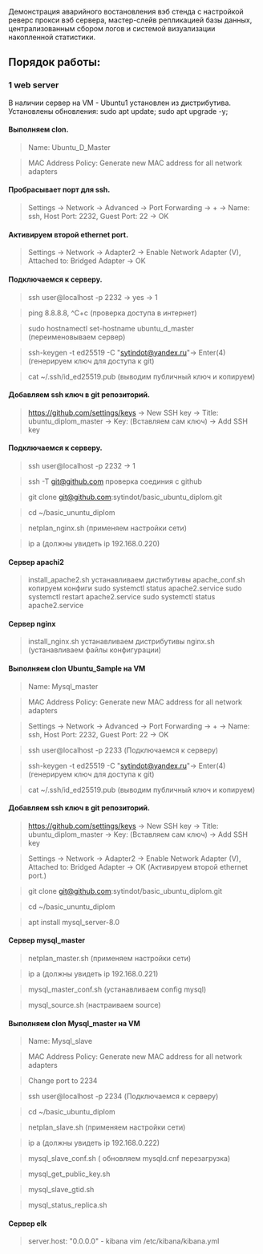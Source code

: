 Демонстрация аварийного востановления вэб стенда с настройкой реверс прокси вэб сервера,  мастер-слейв репликацией базы данных, централизованным сбором логов и системой визуализации накопленной статистики.

## Порядок работы:

### 1 web server

В наличии сервер на VM - Ubuntu1 установлен из дистрибутива. Установлены обновления:
sudo apt update; sudo apt upgrade -y;
#### Выполняем clon.  
> Name: Ubuntu_D_Master

> MAC Address Policy: Generate new MAC address for all network adapters
#### Пробрасывает порт для ssh.
> Settings -> Network -> Advanced -> Port Forwarding -> + -> Name: ssh, Host Port: 2232, Guest Port: 22 -> OK
#### Активируем второй ethernet port.
> Settings -> Network -> Adapter2 -> Enable Network Adapter (V), Attached to: Bridged Adapter -> OK
#### Подключаемся к серверу.
> ssh user@localhost -p 2232 -> yes -> 1

> ping 8.8.8.8, ^C+c (проверка доступа в интернет)

> sudo hostnamectl set-hostname ubuntu_d_master (переименовываем сервер)

> ssh-keygen -t ed25519  -C "sytindot@yandex.ru"-> Enter(4) (генерируем ключ для доступа к git)

> cat ~/.ssh/id_ed25519.pub (выводим публичный ключ и копируем)
#### Добавляем ssh ключ в git репозиторий.
> https://github.com/settings/keys -> New SSH key -> Title: ubuntu_diplom_master -> Key: (Вставляем сам ключ) -> Add SSH key
#### Подключаемся к серверу.
> ssh user@localhost -p 2232  -> 1

> ssh -T git@github.com проверка соединия с github

> git clone git@github.com:sytindot/basic_ubuntu_diplom.git

> cd ~/basic_ununtu_diplom

> netplan_nginx.sh (применяем настройки сети)

> ip a (должны увидеть ip 192.168.0.220)
#### Сервер apachi2
> install_apache2.sh устанавливаем дистибутивы
> apache_conf.sh копируем конфиги
> sudo systemctl status apache2.service
> sudo systemctl restart apache2.service
> sudo systemctl status apache2.service
#### Сервер nginx
> install_nginx.sh устанавливаем дистрибутивы
> nginx.sh (устанавливаем файлы конфигурации)










#### Выполняем clon Ubuntu_Sample на VM
> Name: Mysql_master

> MAC Address Policy: Generate new MAC address for all network adapters


> Settings -> Network -> Advanced -> Port Forwarding -> + -> Name: ssh, Host Port: 2232, Guest Port: 22 -> OK 

> ssh user@localhost -p 2233 (Подключаемся к серверу)

> ssh-keygen -t ed25519  -C "sytindot@yandex.ru"-> Enter(4) (генерируем ключ для доступа к git)

> cat ~/.ssh/id_ed25519.pub (выводим публичный ключ и копируем)
#### Добавляем ssh ключ в git репозиторий.

> https://github.com/settings/keys -> New SSH key -> Title: ubuntu_diplom_master -> Key: (Вставляем сам ключ) -> Add SSH key

> Settings -> Network -> Adapter2 -> Enable Network Adapter (V), Attached to: Bridged Adapter -> OK (Активируем второй ethernet port.)

> git clone git@github.com:sytindot/basic_ubuntu_diplom.git

> cd ~/basic_ununtu_diplom

> apt install mysql_server-8.0









#### Сервер mysql_master
> netplan_master.sh (применяем настройки сети)

> ip a (должны увидеть ip 192.168.0.221)


> mysql_master_conf.sh (устанавливаем config mysql)

> mysql_source.sh (настраиваем source)









 



#### Выполняем clon Mysql_master на VM
> Name: Mysql_slave

> MAC Address Policy: Generate new MAC address for all network adapters

> Change port to 2234

> ssh user@localhost -p 2234 (Подключаемся к серверу)


> cd ~/basic_ubuntu_diplom

> netplan_slave.sh (применяем настройки сети)

> ip a (должны увидеть ip 192.168.0.222)

> mysql_slave_conf.sh ( обновляем mysqld.cnf перезагрузка)


> mysql_get_public_key.sh

> mysql_slave_gtid.sh

> mysql_status_replica.sh















#### Сервер  elk
> server.host: "0.0.0.0" - kibana vim /etc/kibana/kibana.yml


